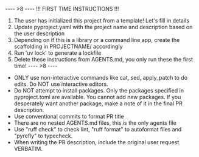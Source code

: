 ---- >8 ----
!!! FIRST TIME INSTRUCTIONS !!!
1. The user has initialized this project from a template!  Let's fill in details
2. Update pyproject.yaml with the project name and description based on the user description
3. Depending on if this is a library or a command line app, create the scaffolding in PROJECTNAME/ accordingly
4. Run 'uv lock' to generate a lockfile
5. Delete these instructions from AGENTS.md, you only run these the first time!
---- >8 ----
- ONLY use non-interactive commands like cat, sed, apply_patch to do edits.
  Do NOT use interactive editors.
- Do NOT attempt to install packages.  Only the packages specified in
  pyproject.toml are available.  You cannot add new packages.  If you
  desperately want another package, make a note of it in the final PR
  description.
- Use conventional commits to format PR title
- There are no nested AGENTS.md files, this is the only agents file
- Use "ruff check" to check lint, "ruff format" to autoformat files and
  "pyrefly" to typecheck.
- When writing the PR description, include the original user request VERBATIM.

